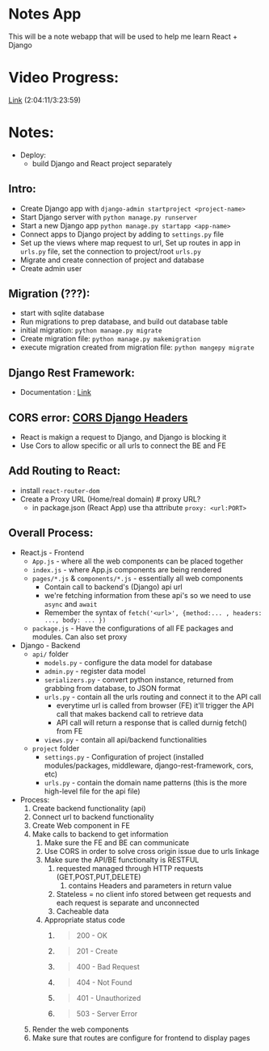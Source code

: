 # Notes App
This will be a note webapp that will be used to help me learn React + Django

# Video Progress:
[Link](https://www.youtube.com/watch?v=tYKRAXIio28&ab_channel=DennisIvy) (2:04:11/3:23:59)

# Notes:
- Deploy:
  - build Django and React project separately

## Intro:
  - Create Django app with `django-admin startproject <project-name>`
  - Start Django server with `python manage.py runserver`
  - Start a new Django app `python manage.py startapp <app-name>`
  - Connect apps to Django project by adding to `settings.py` file
  - Set up the views where map request to url, Set up routes in app in `urls.py` file, set the connection to project/root `urls.py`
  - Migrate and create connection of project and database
  - Create admin user

## Migration (???):
  - start with sqlite database
  - Run migrations to prep database, and build out database table
  - initial migration: `python manage.py migrate`
  - Create migration file: `python manage.py makemigration`
  - execute migration created from migration file: `python mangepy migrate`

## Django Rest Framework:
  - Documentation : [Link](https://www.django-rest-framework.org/)


## CORS error: [CORS Django Headers](https://pypi.org/project/django-cors-headers/#description)
- React is makign a request to Django, and Django is blocking it 
- Use Cors to allow specific or all urls to connect the BE and FE

## Add Routing to React:
- install `react-router-dom`
- Create a Proxy URL (Home/real domain) # proxy URL?
  - in package.json (React App) use tha attribute `proxy: <url:PORT>`

## Overall Process:
- React.js - Frontend
  - `App.js` - where all the web components can be placed together
  - `index.js` - where App.js components are being rendered
  - `pages/*.js` & `components/*.js` - essentially all web components
    - Contain call to backend's (Django) api url 
    - we're fetching information from these api's so we need to use `async` and `await`
    - Remember the syntax of `fetch('<url>', {method:... , headers: ..., body: ... })`
  - `package.js` - Have the configurations of all FE packages and modules. Can also set proxy
- Django - Backend
  - `api/` folder
    - `models.py` - configure the data model for database
    - `admin.py` - register data model
    - `serializers.py` - convert python instance, returned from grabbing from database, to JSON format
    - `urls.py` - contain all the urls routing and connect it to the API call
      - everytime url is called from browser (FE) it'll trigger the API call that makes backend call to retrieve data 
      - API call will return a response that is called durnig fetch() from FE
    - `views.py` - contain all api/backend functionalities
  - `project` folder
    - `settings.py` - Configuration of project (installed modules/packages, middleware, django-rest-framework, cors, etc)
    - `urls.py` - contain the domain name patterns (this is the more high-level file for the api file)
- Process:
  1. Create backend functionality (api)
  2. Connect url to backend functionality
  3. Create Web component in FE
  4. Make calls to backend to get information 
     1. Make sure the FE and BE can communicate 
     2. Use CORS in order to solve cross origin issue due to urls linkage
     3. Make sure the API/BE functionalty is RESTFUL
        1. requested managed through HTTP requests (GET,POST,PUT,DELETE)
           1. contains Headers and parameters in return value
        2. Stateless = no client info stored between get requests and each request is separate and unconnected
        3. Cacheable data
     4. Appropriate status code
        1. > 200 - OK
        2. > 201 - Create
        3. > 400 - Bad Request
        4. > 404 - Not Found
        5. > 401 - Unauthorized
        6. > 503 - Server Error
  5. Render the web components
  6. Make sure that routes are configure for frontend to display pages
